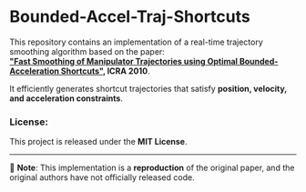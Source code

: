 # Bounded-Accel-Traj-Shortcuts

This repository contains an implementation of a real-time trajectory smoothing algorithm based on the paper:  
**["Fast Smoothing of Manipulator Trajectories using Optimal Bounded-Acceleration Shortcuts"](https://ieeexplore.ieee.org/document/5509683), ICRA 2010**.  

It efficiently generates shortcut trajectories that satisfy **position, velocity, and acceleration constraints**.

### License:
This project is released under the **MIT License**.

---
📌 **Note**: This implementation is a **reproduction** of the original paper, and the original authors have not officially released code.
